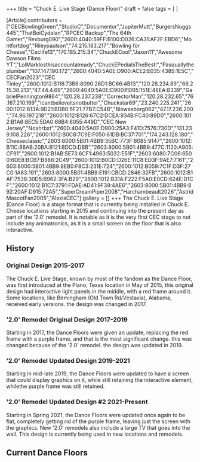 +++
title = "Chuck E. Live Stage (Dance Floor)"
draft = false
tags = [ ]

[Article]
contributors = ["CECBowlingGreen","StudioC","Documentor","JupiterMutt","BurgersNuggs445","ThatBoiCydalan","RPCEC Backup","The 64th Gamer","Rexburg090","2600:4040:59FF:B100:D026:CA31:AF2F:EBD6","Montfortdog","Rileypaulson","74.215.183.217","Bowling for Cheese","Ceclife13","170.185.215.34","ChuckECool","Jaxon11","Awesome Dawson Films YT","LolMarklosthisaccountalready","ChuckEPediaIsTheBest!","Pasquallytheplumber","107.147.190.172","2600:4040:5A0E:D900:ACE2:E035:4385:1E5C","CECFan2023","CEC Tinley","2600:1012:B118:73B6:8090:26D1:BC66:4B13","120.28.234.89","66.215.38.213","47.44.4.69","2600:4040:5A0E:D900:FDB5:151E:48EA:B339","GabrielPennington9864","120.28.237.238","CorrectorMan","120.28.232.65","76.167.210.169","Icantbelieveitsnotbutter","Chuckstar69","23.240.225.241","2600:1012:B13A:9D21:BDB0:5F21:77B7:C54B","Blowseborg062","47.17.236.200","74.96.197.218","2600:1012:B126:67C2:DCEA:934B:FC40:89D0","2600:1012:B1A6:8EC5:5DA0:69B4:6055:449D","CEC New Jersey","Noahrbxt","2600:4040:5A0E:D900:25A3:F41D:7576:730D","131.239.108.226","2600:1012:B0C8:7C9E:F050:61DB:BC37:701","174.243.128.180","Cheeseclassic","2603:8000:5B01:4BB9:35BC:773F:8085:9147","2600:1012:B11C:86AB:20BA:B121:8DCD:DBB","2603:8000:5B01:4BB9:477C:1120:A905:CF91","2600:1012:B1AB:5E73:6CF1:4963:5032:E51F","2603:6080:7C06:6500:6DE8:BCB7:B886:2C49","2600:1012:B0CD:D26E:11C8:ED3F:9AE7:7161","2603:8000:5B01:4BB9:8EB0:F8C3:231E:724","2600:1012:B059:7C1F:D3F:27C0:1A83:191","2603:8000:5B01:4BB9:E191:CBCD:2846:32FB","2600:1012:B1AF:7538:30D5:B962:3FA:B29","2600:1012:B31A:F222:F5A0:E0CD:624E:D1CF","2600:1012:B1C7:3791:FDAE:AD41:9F39:4AE6","2603:8000:5B01:4BB9:892:20AF:D915:72A5","SuperCreamPiper2008","Harchambeault2026","AstridMascotFan2005","AlexisCEC"]
gallery = []
+++
The Chuck E. Live Stage (Dance Floor) is a stage format that is currently being installed in Chuck E. Cheese locations starting in 2015 and continuing into the present day as part of the '2.0' remodel. It is notable as it is the very first CEC stage to not include any animatronics, as it is a small screen on the floor that is also interactive.

##  History ## 

###  Original Design 2015-2017 ### 
The Chuck E. Live Stage, known by most of the fandom as the Dance Floor, was first introduced at the Plano, Texas location in May of 2015, this original design had interactive light panels in the middle, with a red frame around it. Some locations, like Birmingham (Old Town Rd/Vestavia), Alabama, received early versions. the design was changed in 2017.

###  '2.0' Remodel Original Design 2017-2019 ### 
Starting in 2017, the Dance Floors were given an update, replacing the red frame with a purple frame, and that is the most significant change. this was changed because of the '2.0' remodel. the design was updated in 2019.

###  '2.0' Remodel Updated Design 2019-2021 ### 
Starting in mid-late 2019, the Dance Floors were updated to have a screen that could display graphics on it, while still retaining the interactive element, whilethe purple frame was still retained.

###  '2.0' Remodel Updated Design #2 2021-Present ### 
Starting in Spring 2021, the Dance Floors were updated once again to be flat, completely getting rid of the purple frame, leaving just the screen with the graphics. New '2.0' remodels also include a large TV that goes into the wall. This design is currently being used in new locations and remodels.

##  Current Dance Floors ## 